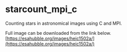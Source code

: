 # starcount_mpi_c

Counting stars in astronomical images using C and MPI.

Full image can be downloaded from the link below.  
[https://esahubble.org/images/heic1502a/](https://esahubble.org/images/heic1502a/)
